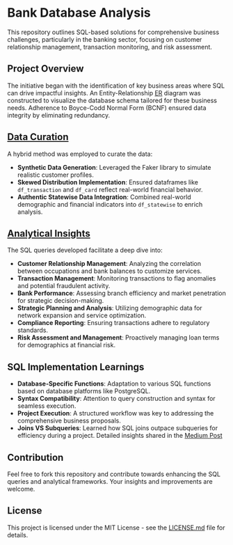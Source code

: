 # Bank Database Analysis

This repository outlines SQL-based solutions for comprehensive business challenges, particularly in the banking sector, focusing on customer relationship management, transaction monitoring, and risk assessment.

## Project Overview

The initiative began with the identification of key business areas where SQL can drive impactful insights. An Entity-Relationship [ER](https://github.com/Sanjukta2212/bankdb-analysis-and-mgmt/blob/main/ER.pdf) diagram was constructed to visualize the database schema tailored for these business needs. Adherence to Boyce-Codd Normal Form (BCNF) ensured data integrity by eliminating redundancy.

## [Data Curation](https://github.com/Sanjukta2212/bankdb-analysis-and-mgmt/blob/main/data_generation.ipynb)

A hybrid method was employed to curate the data:
- **Synthetic Data Generation**: Leveraged the Faker library to simulate realistic customer profiles.
- **Skewed Distribution Implementation**: Ensured dataframes like `df_transaction` and `df_card` reflect real-world financial behavior.
- **Authentic Statewise Data Integration**: Combined real-world demographic and financial indicators into `df_statewise` to enrich analysis.

## [Analytical Insights](https://github.com/Sanjukta2212/bankdb-analysis-and-mgmt/blob/main/queries_to%20solve_business_prob.sql)

The SQL queries developed facilitate a deep dive into:
- **Customer Relationship Management**: Analyzing the correlation between occupations and bank balances to customize services.
- **Transaction Management**: Monitoring transactions to flag anomalies and potential fraudulent activity.
- **Bank Performance**: Assessing branch efficiency and market penetration for strategic decision-making.
- **Strategic Planning and Analysis**: Utilizing demographic data for network expansion and service optimization.
- **Compliance Reporting**: Ensuring transactions adhere to regulatory standards.
- **Risk Assessment and Management**: Proactively managing loan terms for demographics at financial risk.

## SQL Implementation Learnings

- **Database-Specific Functions**: Adaptation to various SQL functions based on database platforms like PostgreSQL.
- **Syntax Compatibility**: Attention to query construction and syntax for seamless execution.
- **Project Execution**: A structured workflow was key to addressing the comprehensive business proposals.
- **Joins VS Subqueries**: Learned how SQL joins outpace subqueries for efficiency during a project. Detailed insights shared in the [Medium Post](https://medium.com/@sanjuktabaruah5/sql-joins-vs-subqueries-a-comprehensive-comparison-039e6f4686a5)

## Contribution

Feel free to fork this repository and contribute towards enhancing the SQL queries and analytical frameworks. Your insights and improvements are welcome.

## License

This project is licensed under the MIT License - see the [LICENSE.md](LICENSE) file for details.
